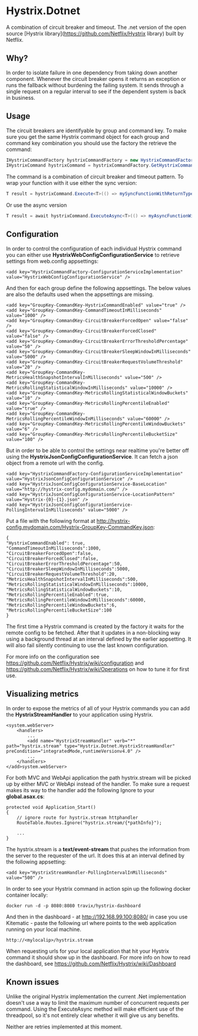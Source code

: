 # Hystrix.Dotnet

A combination of circuit breaker and timeout. The .net version of the open source [Hystrix library](https://github.com/Netflix/Hystrix library) built by Netflix.

Why?
--------------------------------

In order to isolate failure in one dependency from taking down another component. Whenever the circuit breaker opens it returns an exception or runs the fallback without burdening the failing system. It sends through a single request on a regular interval to see if the dependent system is back in business.

Usage
--------------------------------

The circuit breakers are identifyable by group and command key. To make sure you get the same Hystrix command object for each group and command key combination you should use the factory the retrieve the command:

```csharp
IHystrixCommandFactory hystrixCommandFactory = new HystrixCommandFactory();
IHystrixCommand hystrixCommand = hystrixCommandFactory.GetHystrixCommand("groupKey", "commandKey");
```

The command is a combination of circuit breaker and timeout pattern. To wrap your function with it use either the sync version:

```csharp
T result = hystrixCommand.Execute<T>(() => mySyncFunctionWithReturnTypeT());
```

Or use the async version

```csharp
T result = await hystrixCommand.ExecuteAsync<T>(() => myAsyncFunctionWithReturnTypeT());
```

Configuration
--------------------------------

In order to control the configuration of each individual Hystrix command you can either use **HystrixWebConfigConfigurationService** to retrieve settings from web.config appsettings:

```
<add key="HystrixCommandFactory-ConfigurationServiceImplementation" value="HystrixWebConfigConfigurationService" />
```

And then for each group define the following appsettings. The below values are also the defaults used when the appsettings are missing.

```
<add key="GroupKey-CommandKey-HystrixCommandEnabled" value="true" />
<add key="GroupKey-CommandKey-CommandTimeoutInMilliseconds" value="1000" />
<add key="GroupKey-CommandKey-CircuitBreakerForcedOpen" value="false" />
<add key="GroupKey-CommandKey-CircuitBreakerForcedClosed" value="false" />
<add key="GroupKey-CommandKey-CircuitBreakerErrorThresholdPercentage" value="50" />
<add key="GroupKey-CommandKey-CircuitBreakerSleepWindowInMilliseconds" value="5000" />
<add key="GroupKey-CommandKey-CircuitBreakerRequestVolumeThreshold" value="20" />
<add key="GroupKey-CommandKey-MetricsHealthSnapshotIntervalInMilliseconds" value="500" />
<add key="GroupKey-CommandKey-MetricsRollingStatisticalWindowInMilliseconds" value="10000" />
<add key="GroupKey-CommandKey-MetricsRollingStatisticalWindowBuckets" value="10" />
<add key="GroupKey-CommandKey-MetricsRollingPercentileEnabled" value="true" />
<add key="GroupKey-CommandKey-MetricsRollingPercentileWindowInMilliseconds" value="60000" />
<add key="GroupKey-CommandKey-MetricsRollingPercentileWindowBuckets" value="6" />
<add key="GroupKey-CommandKey-MetricsRollingPercentileBucketSize" value="100" />
```

But in order to be able to control the settings near realtime you're better off using the **HystrixJsonConfigConfigurationService**. It can fetch a json object from a remote url with the config.

```
<add key="HystrixCommandFactory-ConfigurationServiceImplementation" value="HystrixJsonConfigConfigurationService" />
<add key="HystrixJsonConfigConfigurationService-BaseLocation" value="http://hystrix-config.mydomain.com/" />
<add key="HystrixJsonConfigConfigurationService-LocationPattern" value="Hystrix-{0}-{1}.json" />
<add key="HystrixJsonConfigConfigurationService-PollingIntervalInMilliseconds" value="5000" />
```

Put a file with the following format at http://hystrix-config.mydomain.com/Hystrix-GroupKey-CommandKey.json:

```
{
"HystrixCommandEnabled": true,
"CommandTimeoutInMilliseconds":1000,
"CircuitBreakerForcedOpen":false,
"CircuitBreakerForcedClosed":false,
"CircuitBreakerErrorThresholdPercentage":50,
"CircuitBreakerSleepWindowInMilliseconds":5000,
"CircuitBreakerRequestVolumeThreshold":20,
"MetricsHealthSnapshotIntervalInMilliseconds":500,
"MetricsRollingStatisticalWindowInMilliseconds":10000,
"MetricsRollingStatisticalWindowBuckets":10,
"MetricsRollingPercentileEnabled":true,
"MetricsRollingPercentileWindowInMilliseconds":60000,
"MetricsRollingPercentileWindowBuckets":6,
"MetricsRollingPercentileBucketSize":100
}
```

The first time a Hystrix command is created by the factory it waits for the remote config to be fetched. After that it updates in a non-blocking way using a background thread at an interval defined by the earlier appsetting. It will also fail silently continuing to use the last known configuration.

For more info on the configuration see https://github.com/Netflix/Hystrix/wiki/configuration and https://github.com/Netflix/Hystrix/wiki/Operations on how to tune it for first use.

Visualizing metrics
--------------------------------

In order to expose the metrics of all of your Hystrix commands you can add the **HystrixStreamHandler** to your application using Hystrix.

```
<system.webServer>
    <handlers>
        ...
        <add name="HystrixStreamHandler" verb="*" path="hystrix.stream" type="Hystrix.Dotnet.HystrixStreamHandler" preCondition="integratedMode,runtimeVersionv4.0" />
        ...
    </handlers>
</add>system.webServer>
```

For both MVC and WebApi application the path hystrix.stream will be picked up by either MVC or WebApi instead of the handler. To make sure a request makes its way to the handler add the following Ignore to your **global.asax.cs**:

```
protected void Application_Start()
{
    // ignore route for hystrix.stream httphandler
    RouteTable.Routes.Ignore("hystrix.stream/{*pathInfo}");

    ...
}
```

The hystrix.stream is a **text/event-stream** that pushes the information from the server to the requester of the url. It does this at an interval defined by the following appsetting:

```
<add key="HystrixStreamHandler-PollingIntervalInMilliseconds" value="500" />
```

In order to see your Hystrix command in action spin up the following docker container locally:

```
docker run -d -p 8080:8080 travix/hystrix-dashboard
```

And then in the dashboard - at http://192.168.99.100:8080/ in case you use Kitematic - paste the following url where <mylocalip> points to the web application running on your local machine.

```
http://<mylocalip>/hystrix.stream
```

When requesting urls for your local application that hit your Hystrix command it should show up in the dashboard. For more info on how to read the dashboard, see https://github.com/Netflix/Hystrix/wiki/Dashboard

Known issues
--------------------------------

Unlike the original Hystrix implementation the current .Net implementation doesn't use a way to limit the maximum number of concurrent requests per command. Using the ExecuteAsync method will make efficient use of the threadpool, so it's not entirely clear whether it will give us any benefits.

Neither are retries implemented at this moment.
